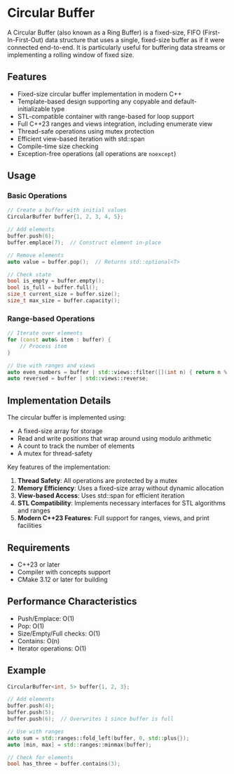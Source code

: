 # Circular Buffer

A Circular Buffer (also known as a Ring Buffer) is a fixed-size, FIFO (First-In-First-Out) data structure that uses a single, fixed-size buffer as if it were connected end-to-end. It is particularly useful for buffering data streams or implementing a rolling window of fixed size.

## Features

- Fixed-size circular buffer implementation in modern C++
- Template-based design supporting any copyable and default-initializable type
- STL-compatible container with range-based for loop support
- Full C++23 ranges and views integration, including enumerate view
- Thread-safe operations using mutex protection
- Efficient view-based iteration with std::span
- Compile-time size checking
- Exception-free operations (all operations are `noexcept`)

## Usage

### Basic Operations

```cpp
// Create a buffer with initial values
CircularBuffer buffer{1, 2, 3, 4, 5};

// Add elements
buffer.push(6);
buffer.emplace(7);  // Construct element in-place

// Remove elements
auto value = buffer.pop();  // Returns std::optional<T>

// Check state
bool is_empty = buffer.empty();
bool is_full = buffer.full();
size_t current_size = buffer.size();
size_t max_size = buffer.capacity();
```

### Range-based Operations

```cpp
// Iterate over elements
for (const auto& item : buffer) {
    // Process item
}

// Use with ranges and views
auto even_numbers = buffer | std::views::filter([](int n) { return n % 2 == 0; });
auto reversed = buffer | std::views::reverse;
```

## Implementation Details

The circular buffer is implemented using:
- A fixed-size array for storage
- Read and write positions that wrap around using modulo arithmetic
- A count to track the number of elements
- A mutex for thread-safety

Key features of the implementation:

1. **Thread Safety**: All operations are protected by a mutex
2. **Memory Efficiency**: Uses a fixed-size array without dynamic allocation
3. **View-based Access**: Uses std::span for efficient iteration
4. **STL Compatibility**: Implements necessary interfaces for STL algorithms and ranges
5. **Modern C++23 Features**: Full support for ranges, views, and print facilities

## Requirements

- C++23 or later
- Compiler with concepts support
- CMake 3.12 or later for building

## Performance Characteristics

- Push/Emplace: O(1)
- Pop: O(1)
- Size/Empty/Full checks: O(1)
- Contains: O(n)
- Iterator operations: O(1)

## Example

```cpp
CircularBuffer<int, 5> buffer{1, 2, 3};

// Add elements
buffer.push(4);
buffer.push(5);
buffer.push(6);  // Overwrites 1 since buffer is full

// Use with ranges
auto sum = std::ranges::fold_left(buffer, 0, std::plus{});
auto [min, max] = std::ranges::minmax(buffer);

// Check for elements
bool has_three = buffer.contains(3);
```
